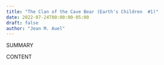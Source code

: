 ```yaml
---
title: "The Clan of the Cave Bear (Earth's Children  #1)"
date: 2022-07-24T00:00:00-05:00
draft: false
author: "Jean M. Auel"
---
```


SUMMARY

<!--more-->

CONTENT
